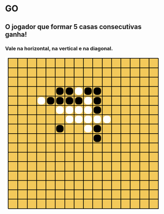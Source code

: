 # GO

## O jogador que formar 5 casas consecutivas ganha!
### Vale na horizontal, na vertical e na diagonal.

![GitHub Logo](/example.png)
